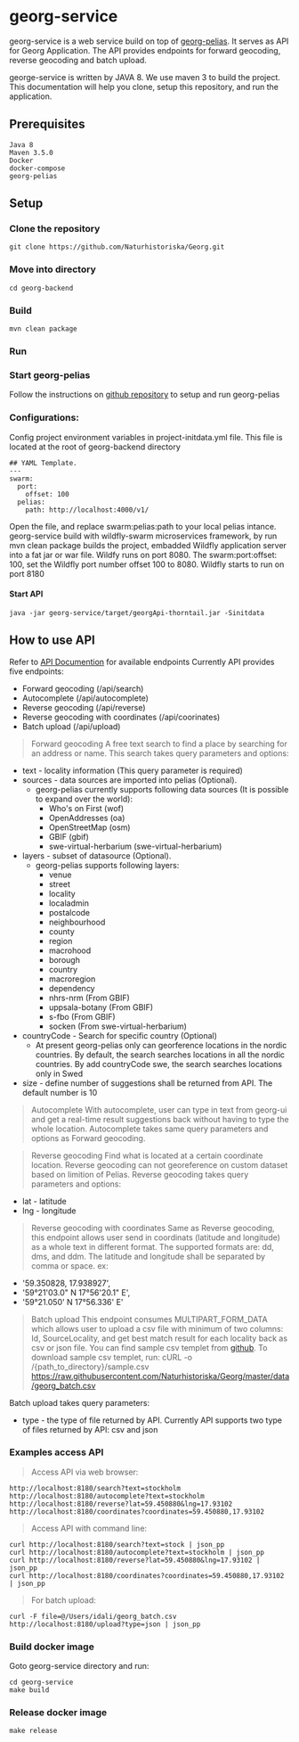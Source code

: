 # georg-service
georg-service is a  web service build on top of [georg-pelias](https://github.com/Naturhistoriska/georg-pelias.git). It serves as API for Georg Application. The API provides endpoints for forward geocoding, reverse geocoding and batch upload.

george-service is written by JAVA 8. We use maven 3 to build the project.
This documentation will help you clone, setup this repository, and run the application.
## Prerequisites
```
Java 8
Maven 3.5.0
Docker
docker-compose
georg-pelias
```
## Setup
### Clone the repository
```
git clone https://github.com/Naturhistoriska/Georg.git
```
### Move into directory
```
cd georg-backend
```
### Build
```
mvn clean package
```
### Run
### Start georg-pelias
Follow the instructions on [github repository](https://github.com/Naturhistoriska/georg-pelias) to setup and run georg-pelias
### Configurations:
Config project environment variables in project-initdata.yml file. This file is located at the root of georg-backend directory
```
## YAML Template.
---
swarm:
  port:
    offset: 100
  pelias:
    path: http://localhost:4000/v1/
```
Open the file, and replace swarm:pelias:path to your local pelias intance.
georg-service build with wildfly-swarm microservices framework, by run mvn clean package builds the project, embadded Wildfly application server into a fat jar or war file. Wildfy runs on port 8080. The swarm:port:offset: 100, set the Wildfly port number offset 100 to 8080. Wildfly starts to run on port 8180

#### Start API
```
java -jar georg-service/target/georgApi-thorntail.jar -Sinitdata
```
## How to use API
Refer to [API Documention](https://georg.nrm.se/swagger-ui/index.html?url=/api/swagger.json) for available endpoints
Currently API provides five endpoints:
* Forward geocoding (/api/search)
* Autocomplete (/api/autocomplete)
* Reverse geocoding (/api/reverse)
* Reverse geocoding with coordinates (/api/coorinates)
* Batch upload (/api/upload)
> Forward geocoding
A free text search to find a place by searching for an address or name.
This search takes query parameters and options:
* text - locality information (This query parameter is required)
* sources - data sources are imported into pelias (Optional).
    * georg-pelias currently supports following data sources (It is possible to expand over the world):
        * Who's on First (wof)
        * OpenAddresses (oa)
        * OpenStreetMap (osm)
        * GBIF (gbif)
        * swe-virtual-herbarium (swe-virtual-herbarium)
* layers - subset of datasource (Optional).
    * georg-pelias supports following layers:
        * venue
        * street
        * locality
        * localadmin
        * postalcode
        * neighbourhood
        * county
        * region
        * macrohood
        * borough
        * country
        * macroregion
        * dependency
        * nhrs-nrm (From GBIF)
        * uppsala-botany (From GBIF)
        * s-fbo (From GBIF)
        * socken (From swe-virtual-herbarium)
* countryCode - Search for specific country (Optional)
    * At present georg-pelias only can georference locations in the nordic countries. By default, the search searches locations in all the nordic countries. By add countryCode swe, the search searches locations only in Swed
* size - define number of suggestions shall be returned from API. The default number is 10
> Autocomplete
With autocomplete, user can type in text from georg-ui and get a real-time result suggestions back without having to type the whole location. Autocomplete takes same query parameters and options as Forward geocoding.

> Reverse geocoding
Find what is located at a certain coordinate location. Reverse geocoding can not georeference on custom dataset based on limition of Pelias.
Reverse geocoding takes query parameters and options:
* lat - latitude
* lng - longitude
> Reverse geocoding with coordinates
Same as Reverse geocoding, this endpoint allows user send in coordinats (latitude and longitude) as a whole text in different format. The supported formats are: dd, dms, and ddm. The latitude and longitude shall be separated by comma or space. ex:
   * '59.350828, 17.938927',
   * '59°21'03.0" N 17°56'20.1" E',
   * '59°21.050' N 17°56.336' E'
> Batch upload
This endpoint consumes MULTIPART_FORM_DATA which allows user to upload a csv file with minimum of two columns: Id, SourceLocality, and get best match result for each locality back as csv or json file. You can find sample csv templet from [github](https://github.com/Naturhistoriska/Georg/blob/master/data/georg_batch.csv). To download sample csv templet, run:
cURL -o /{path_to_directory}/sample.csv https://raw.githubusercontent.com/Naturhistoriska/Georg/master/data/georg_batch.csv

Batch upload takes query parameters:
* type - the type of file returned by API. Currently API supports two type of files returned by API: csv and json
### Examples access API
> Access API via web browser:
```
http://localhost:8180/search?text=stockholm
http://localhost:8180/autocomplete?text=stockholm
http://localhost:8180/reverse?lat=59.450880&lng=17.93102
http://localhost:8180/coordinates?coordinates=59.450880,17.93102
```
> Access API with command line:
```
curl http://localhost:8180/search?text=stock | json_pp
curl http://localhost:8180/autocomplete?text=stockholm | json_pp
curl http://localhost:8180/reverse?lat=59.450880&lng=17.93102 | json_pp
curl http://localhost:8180/coordinates?coordinates=59.450880,17.93102 | json_pp
```
> For batch upload:
```
curl -F file=@/Users/idali/georg_batch.csv  http://localhost:8180/upload?type=json | json_pp
```

### Build docker image
Goto georg-service directory and run:
```
cd georg-service
make build
```
### Release docker image
```
make release
```
